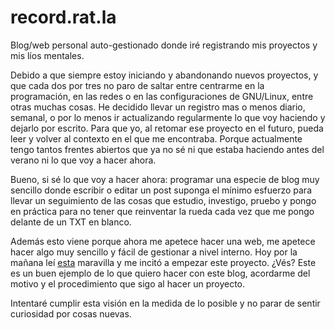 # record.rat.la

Blog/web personal auto-gestionado donde iré registrando mis proyectos y 
mis líos mentales.

Debido a que siempre estoy iniciando y abandonando nuevos proyectos, y que 
cada dos por tres no paro de saltar entre centrarme en la programación, en 
las redes o en las configuraciones de GNU/Linux, entre otras muchas cosas. 
He decidido llevar un registro mas o menos diario, semanal, o por lo menos 
ir actualizando regularmente lo que voy haciendo y dejarlo por escrito. Para 
que yo, al retomar ese proyecto en el futuro, pueda leer y volver al 
contexto en el que me encontraba. Porque actualmente tengo tantos frentes 
abiertos que ya no sé ni que estaba haciendo antes del verano ni lo que 
voy a hacer ahora.

Bueno, si sé lo que voy a hacer ahora: programar una especie de blog muy 
sencillo donde escribir o editar un post suponga el mínimo esfuerzo para 
llevar un seguimiento de las cosas que estudio, investigo, pruebo 
y pongo en práctica para no tener que reinventar la rueda cada vez que me 
pongo delante de un TXT en blanco.

Además esto viene porque ahora me apetece hacer una web, me apetece hacer 
algo muy sencillo y fácil de gestionar a nivel interno. Hoy por la 
mañana leí <a href="http://motherfuckingwebsite.com/">esta</a> maravilla 
y me incitó a empezar este proyecto. ¿Vés? Este es un buen ejemplo de lo 
que quiero hacer con este blog, acordarme del motivo y el procedimiento 
que sigo al hacer un proyecto.

Intentaré cumplir esta visión en la medida de lo posible y no parar de 
sentir curiosidad por cosas nuevas.
